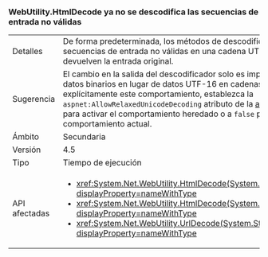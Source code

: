 ### <a name="webutilityhtmldecode-no-longer-decodes-invalid-input-sequences"></a>WebUtility.HtmlDecode ya no se descodifica las secuencias de entrada no válidas

|   |   |
|---|---|
|Detalles|De forma predeterminada, los métodos de descodificación ya no descodifican secuencias de entrada no válidas en una cadena UTF-16 no válida. En su lugar, devuelven la entrada original.|
|Sugerencia|El cambio en la salida del descodificador solo es importante si se almacenan datos binarios en lugar de datos UTF-16 en cadenas. Para controlar explícitamente este comportamiento, establezca la <code>aspnet:AllowRelaxedUnicodeDecoding</code> atributo de la [appSettings](~/docs/framework/configure-apps/file-schema/appsettings/index.md) elemento <code>true</code> para activar el comportamiento heredado o a <code>false</code> para habilitar el comportamiento actual.|
|Ámbito|Secundaria|
|Versión|4.5|
|Tipo|Tiempo de ejecución|
|API afectadas|<ul><li><xref:System.Net.WebUtility.HtmlDecode(System.String)?displayProperty=nameWithType></li><li><xref:System.Net.WebUtility.HtmlDecode(System.String,System.IO.TextWriter)?displayProperty=nameWithType></li><li><xref:System.Net.WebUtility.UrlDecode(System.String)?displayProperty=nameWithType></li></ul>|

